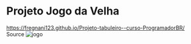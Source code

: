 # Projeto Jogo da Velha
  https://fregnani123.github.io/Projeto-tabuleiro--curso-ProgramadorBR/
Source
![jogo](https://github.com/fregnani123/Projeto-tabuleiro--curso-ProgramadorBR/assets/99106631/12165169-b247-4abc-9b3e-5f041cdfbc20)
